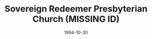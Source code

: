 ---
date: &id001 1994-10-30
end_date: null
location:
  address: Boise
  city: MISSING
  state: ID
minister:
- end: 2003-01-01
  name: Carl Durham
  start: 1995-01-01
  type: Pastor
- end: 2010-01-01
  name: Glenn Ferrell
  start: 2005-01-01
  type: Pastor
ministers:
- Carl Durham
- Glenn Ferrell
name: Sovereign Redeemer Presbyterian Church
names: null
origination_date: *id001
raw_data: "ID Boise\n\nSovereign Redeemer Presbyterian Church, OPC  (October 30, 1994\u2013\
  September 27, 2013)\nPastors: Carl Durham, 1995\u20132003\nGlenn Ferrell, 2005\u2013\
  10"
received_from: null
states:
- ID
status:
  active: false
  end_date: 2013-09-27
  reason: null
  received_from: null
  withdrawal_to: null
title: Sovereign Redeemer Presbyterian Church (MISSING ID)
year_established:
- 1994

---